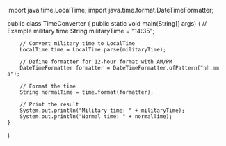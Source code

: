 import java.time.LocalTime;
import java.time.format.DateTimeFormatter;

public class TimeConverter {
    public static void main(String[] args) {
        // Example military time
        String militaryTime = "14:35";

        // Convert military time to LocalTime
        LocalTime time = LocalTime.parse(militaryTime);

        // Define formatter for 12-hour format with AM/PM
        DateTimeFormatter formatter = DateTimeFormatter.ofPattern("hh:mm a");

        // Format the time
        String normalTime = time.format(formatter);

        // Print the result
        System.out.println("Military time: " + militaryTime);
        System.out.println("Normal time: " + normalTime);
    }
}
